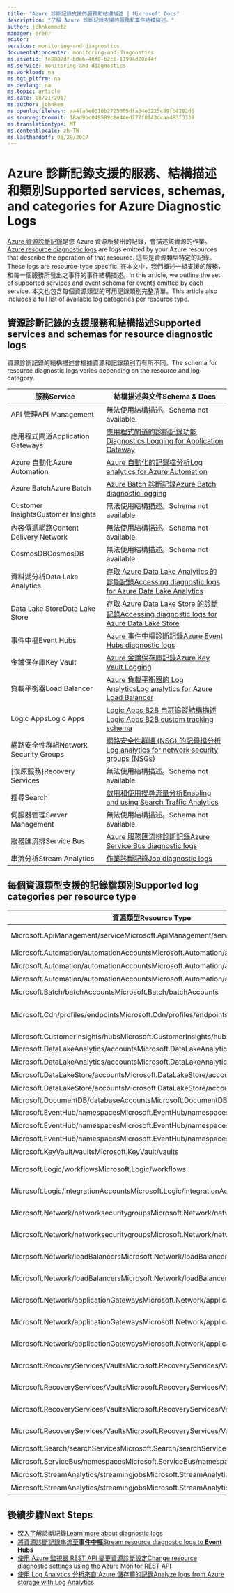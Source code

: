 ```yaml
---
title: "Azure 診斷記錄支援的服務和結構描述 | Microsoft Docs"
description: "了解 Azure 診斷記錄支援的服務和事件結構描述。"
author: johnkemnetz
manager: orenr
editor: 
services: monitoring-and-diagnostics
documentationcenter: monitoring-and-diagnostics
ms.assetid: fe8887df-b0e6-46f8-b2c0-11994d28e44f
ms.service: monitoring-and-diagnostics
ms.workload: na
ms.tgt_pltfrm: na
ms.devlang: na
ms.topic: article
ms.date: 08/21/2017
ms.author: johnkem
ms.openlocfilehash: aa4fa6e0310b2725005dfa34e3225c89fb4282d6
ms.sourcegitcommit: 18ad9bc049589c8e44ed277f8f43dcaa483f3339
ms.translationtype: MT
ms.contentlocale: zh-TW
ms.lasthandoff: 08/29/2017
---
```

# <a name="supported-services-schemas-and-categories-for-azure-diagnostic-logs"></a><span data-ttu-id="a5e81-103">Azure 診斷記錄支援的服務、結構描述和類別</span><span class="sxs-lookup"><span data-stu-id="a5e81-103">Supported services, schemas, and categories for Azure Diagnostic Logs</span></span>

<span data-ttu-id="a5e81-104">[Azure 資源診斷記錄](monitoring-overview-of-diagnostic-logs.md)是您 Azure 資源所發出的記錄，會描述該資源的作業。</span><span class="sxs-lookup"><span data-stu-id="a5e81-104">[Azure resource diagnostic logs](monitoring-overview-of-diagnostic-logs.md) are logs emitted by your Azure resources that describe the operation of that resource.</span></span> <span data-ttu-id="a5e81-105">這些是資源類型特定的記錄。</span><span class="sxs-lookup"><span data-stu-id="a5e81-105">These logs are resource-type specific.</span></span> <span data-ttu-id="a5e81-106">在本文中，我們概述一組支援的服務，和每一個服務所發出之事件的事件結構描述。</span><span class="sxs-lookup"><span data-stu-id="a5e81-106">In this article, we outline the set of supported services and event schema for events emitted by each service.</span></span> <span data-ttu-id="a5e81-107">本文也包含每個資源類型的可用記錄類別完整清單。</span><span class="sxs-lookup"><span data-stu-id="a5e81-107">This article also includes a full list of available log categories per resource type.</span></span>

## <a name="supported-services-and-schemas-for-resource-diagnostic-logs"></a><span data-ttu-id="a5e81-108">資源診斷記錄的支援服務和結構描述</span><span class="sxs-lookup"><span data-stu-id="a5e81-108">Supported services and schemas for resource diagnostic logs</span></span>
<span data-ttu-id="a5e81-109">資源診斷記錄的結構描述會根據資源和記錄類別而有所不同。</span><span class="sxs-lookup"><span data-stu-id="a5e81-109">The schema for resource diagnostic logs varies depending on the resource and log category.</span></span>   

| <span data-ttu-id="a5e81-110">服務</span><span class="sxs-lookup"><span data-stu-id="a5e81-110">Service</span></span> | <span data-ttu-id="a5e81-111">結構描述與文件</span><span class="sxs-lookup"><span data-stu-id="a5e81-111">Schema & Docs</span></span> |
| --- | --- |
| <span data-ttu-id="a5e81-112">API 管理</span><span class="sxs-lookup"><span data-stu-id="a5e81-112">API Management</span></span> | <span data-ttu-id="a5e81-113">無法使用結構描述。</span><span class="sxs-lookup"><span data-stu-id="a5e81-113">Schema not available.</span></span> |
| <span data-ttu-id="a5e81-114">應用程式閘道</span><span class="sxs-lookup"><span data-stu-id="a5e81-114">Application Gateways</span></span> |[<span data-ttu-id="a5e81-115">應用程式閘道的診斷記錄功能</span><span class="sxs-lookup"><span data-stu-id="a5e81-115">Diagnostics Logging for Application Gateway</span></span>](../application-gateway/application-gateway-diagnostics.md) |
| <span data-ttu-id="a5e81-116">Azure 自動化</span><span class="sxs-lookup"><span data-stu-id="a5e81-116">Azure Automation</span></span> |[<span data-ttu-id="a5e81-117">Azure 自動化的記錄檔分析</span><span class="sxs-lookup"><span data-stu-id="a5e81-117">Log analytics for Azure Automation</span></span>](../automation/automation-manage-send-joblogs-log-analytics.md) |
| <span data-ttu-id="a5e81-118">Azure Batch</span><span class="sxs-lookup"><span data-stu-id="a5e81-118">Azure Batch</span></span> |[<span data-ttu-id="a5e81-119">Azure Batch 診斷記錄</span><span class="sxs-lookup"><span data-stu-id="a5e81-119">Azure Batch diagnostic logging</span></span>](../batch/batch-diagnostics.md) |
| <span data-ttu-id="a5e81-120">Customer Insights</span><span class="sxs-lookup"><span data-stu-id="a5e81-120">Customer Insights</span></span> | <span data-ttu-id="a5e81-121">無法使用結構描述。</span><span class="sxs-lookup"><span data-stu-id="a5e81-121">Schema not available.</span></span> |
| <span data-ttu-id="a5e81-122">內容傳遞網路</span><span class="sxs-lookup"><span data-stu-id="a5e81-122">Content Delivery Network</span></span> | <span data-ttu-id="a5e81-123">無法使用結構描述。</span><span class="sxs-lookup"><span data-stu-id="a5e81-123">Schema not available.</span></span> |
| <span data-ttu-id="a5e81-124">CosmosDB</span><span class="sxs-lookup"><span data-stu-id="a5e81-124">CosmosDB</span></span> | <span data-ttu-id="a5e81-125">無法使用結構描述。</span><span class="sxs-lookup"><span data-stu-id="a5e81-125">Schema not available.</span></span> |
| <span data-ttu-id="a5e81-126">資料湖分析</span><span class="sxs-lookup"><span data-stu-id="a5e81-126">Data Lake Analytics</span></span> |[<span data-ttu-id="a5e81-127">存取 Azure Data Lake Analytics 的診斷記錄</span><span class="sxs-lookup"><span data-stu-id="a5e81-127">Accessing diagnostic logs for Azure Data Lake Analytics</span></span>](../data-lake-analytics/data-lake-analytics-diagnostic-logs.md) |
| <span data-ttu-id="a5e81-128">Data Lake Store</span><span class="sxs-lookup"><span data-stu-id="a5e81-128">Data Lake Store</span></span> |[<span data-ttu-id="a5e81-129">存取 Azure Data Lake Store 的診斷記錄</span><span class="sxs-lookup"><span data-stu-id="a5e81-129">Accessing diagnostic logs for Azure Data Lake Store</span></span>](../data-lake-store/data-lake-store-diagnostic-logs.md) |
| <span data-ttu-id="a5e81-130">事件中樞</span><span class="sxs-lookup"><span data-stu-id="a5e81-130">Event Hubs</span></span> |[<span data-ttu-id="a5e81-131">Azure 事件中樞診斷記錄</span><span class="sxs-lookup"><span data-stu-id="a5e81-131">Azure Event Hubs diagnostic logs</span></span>](../event-hubs/event-hubs-diagnostic-logs.md) |
| <span data-ttu-id="a5e81-132">金鑰保存庫</span><span class="sxs-lookup"><span data-stu-id="a5e81-132">Key Vault</span></span> |[<span data-ttu-id="a5e81-133">Azure 金鑰保存庫記錄</span><span class="sxs-lookup"><span data-stu-id="a5e81-133">Azure Key Vault Logging</span></span>](../key-vault/key-vault-logging.md) |
| <span data-ttu-id="a5e81-134">負載平衡器</span><span class="sxs-lookup"><span data-stu-id="a5e81-134">Load Balancer</span></span> |[<span data-ttu-id="a5e81-135">Azure 負載平衡器的 Log Analytics</span><span class="sxs-lookup"><span data-stu-id="a5e81-135">Log analytics for Azure Load Balancer</span></span>](../load-balancer/load-balancer-monitor-log.md) |
| <span data-ttu-id="a5e81-136">Logic Apps</span><span class="sxs-lookup"><span data-stu-id="a5e81-136">Logic Apps</span></span> |[<span data-ttu-id="a5e81-137">Logic Apps B2B 自訂追蹤結構描述</span><span class="sxs-lookup"><span data-stu-id="a5e81-137">Logic Apps B2B custom tracking schema</span></span>](../logic-apps/logic-apps-track-integration-account-custom-tracking-schema.md) |
| <span data-ttu-id="a5e81-138">網路安全性群組</span><span class="sxs-lookup"><span data-stu-id="a5e81-138">Network Security Groups</span></span> |[<span data-ttu-id="a5e81-139">網路安全性群組 (NSG) 的記錄檔分析</span><span class="sxs-lookup"><span data-stu-id="a5e81-139">Log analytics for network security groups (NSGs)</span></span>](../virtual-network/virtual-network-nsg-manage-log.md) |
| <span data-ttu-id="a5e81-140">[復原服務]</span><span class="sxs-lookup"><span data-stu-id="a5e81-140">Recovery Services</span></span> | <span data-ttu-id="a5e81-141">無法使用結構描述。</span><span class="sxs-lookup"><span data-stu-id="a5e81-141">Schema not available.</span></span>|
| <span data-ttu-id="a5e81-142">搜尋</span><span class="sxs-lookup"><span data-stu-id="a5e81-142">Search</span></span> |[<span data-ttu-id="a5e81-143">啟用和使用搜尋流量分析</span><span class="sxs-lookup"><span data-stu-id="a5e81-143">Enabling and using Search Traffic Analytics</span></span>](../search/search-traffic-analytics.md) |
| <span data-ttu-id="a5e81-144">伺服器管理</span><span class="sxs-lookup"><span data-stu-id="a5e81-144">Server Management</span></span> | <span data-ttu-id="a5e81-145">無法使用結構描述。</span><span class="sxs-lookup"><span data-stu-id="a5e81-145">Schema not available.</span></span> |
| <span data-ttu-id="a5e81-146">服務匯流排</span><span class="sxs-lookup"><span data-stu-id="a5e81-146">Service Bus</span></span> |[<span data-ttu-id="a5e81-147">Azure 服務匯流排診斷記錄</span><span class="sxs-lookup"><span data-stu-id="a5e81-147">Azure Service Bus diagnostic logs</span></span>](../service-bus-messaging/service-bus-diagnostic-logs.md) |
| <span data-ttu-id="a5e81-148">串流分析</span><span class="sxs-lookup"><span data-stu-id="a5e81-148">Stream Analytics</span></span> |[<span data-ttu-id="a5e81-149">作業診斷記錄</span><span class="sxs-lookup"><span data-stu-id="a5e81-149">Job diagnostic logs</span></span>](../stream-analytics/stream-analytics-job-diagnostic-logs.md) |

## <a name="supported-log-categories-per-resource-type"></a><span data-ttu-id="a5e81-150">每個資源類型支援的記錄檔類別</span><span class="sxs-lookup"><span data-stu-id="a5e81-150">Supported log categories per resource type</span></span>
|<span data-ttu-id="a5e81-151">資源類型</span><span class="sxs-lookup"><span data-stu-id="a5e81-151">Resource Type</span></span>|<span data-ttu-id="a5e81-152">類別</span><span class="sxs-lookup"><span data-stu-id="a5e81-152">Category</span></span>|<span data-ttu-id="a5e81-153">類別顯示名稱</span><span class="sxs-lookup"><span data-stu-id="a5e81-153">Category Display Name</span></span>|
|---|---|---|
|<span data-ttu-id="a5e81-154">Microsoft.ApiManagement/service</span><span class="sxs-lookup"><span data-stu-id="a5e81-154">Microsoft.ApiManagement/service</span></span>|<span data-ttu-id="a5e81-155">GatewayLogs</span><span class="sxs-lookup"><span data-stu-id="a5e81-155">GatewayLogs</span></span>|<span data-ttu-id="a5e81-156">ApiManagement 閘道的相關記錄檔</span><span class="sxs-lookup"><span data-stu-id="a5e81-156">Logs related to ApiManagement Gateway</span></span>|
|<span data-ttu-id="a5e81-157">Microsoft.Automation/automationAccounts</span><span class="sxs-lookup"><span data-stu-id="a5e81-157">Microsoft.Automation/automationAccounts</span></span>|<span data-ttu-id="a5e81-158">JobLogs</span><span class="sxs-lookup"><span data-stu-id="a5e81-158">JobLogs</span></span>|<span data-ttu-id="a5e81-159">作業記錄檔</span><span class="sxs-lookup"><span data-stu-id="a5e81-159">Job Logs</span></span>|
|<span data-ttu-id="a5e81-160">Microsoft.Automation/automationAccounts</span><span class="sxs-lookup"><span data-stu-id="a5e81-160">Microsoft.Automation/automationAccounts</span></span>|<span data-ttu-id="a5e81-161">JobStreams</span><span class="sxs-lookup"><span data-stu-id="a5e81-161">JobStreams</span></span>|<span data-ttu-id="a5e81-162">作業串流</span><span class="sxs-lookup"><span data-stu-id="a5e81-162">Job Streams</span></span>|
|<span data-ttu-id="a5e81-163">Microsoft.Automation/automationAccounts</span><span class="sxs-lookup"><span data-stu-id="a5e81-163">Microsoft.Automation/automationAccounts</span></span>|<span data-ttu-id="a5e81-164">DscNodeStatus</span><span class="sxs-lookup"><span data-stu-id="a5e81-164">DscNodeStatus</span></span>|<span data-ttu-id="a5e81-165">Dsc 節點狀態</span><span class="sxs-lookup"><span data-stu-id="a5e81-165">Dsc Node Status</span></span>|
|<span data-ttu-id="a5e81-166">Microsoft.Batch/batchAccounts</span><span class="sxs-lookup"><span data-stu-id="a5e81-166">Microsoft.Batch/batchAccounts</span></span>|<span data-ttu-id="a5e81-167">ServiceLog</span><span class="sxs-lookup"><span data-stu-id="a5e81-167">ServiceLog</span></span>|<span data-ttu-id="a5e81-168">服務記錄檔</span><span class="sxs-lookup"><span data-stu-id="a5e81-168">Service Logs</span></span>|
|<span data-ttu-id="a5e81-169">Microsoft.Cdn/profiles/endpoints</span><span class="sxs-lookup"><span data-stu-id="a5e81-169">Microsoft.Cdn/profiles/endpoints</span></span>|<span data-ttu-id="a5e81-170">CoreAnalytics</span><span class="sxs-lookup"><span data-stu-id="a5e81-170">CoreAnalytics</span></span>|<span data-ttu-id="a5e81-171">取得端點的計量，例如頻寬、輸出等資訊。</span><span class="sxs-lookup"><span data-stu-id="a5e81-171">Gets the metrics of the endpoint, e.g., bandwidth, egress, etc.</span></span>|
|<span data-ttu-id="a5e81-172">Microsoft.CustomerInsights/hubs</span><span class="sxs-lookup"><span data-stu-id="a5e81-172">Microsoft.CustomerInsights/hubs</span></span>|<span data-ttu-id="a5e81-173">AuditEvents</span><span class="sxs-lookup"><span data-stu-id="a5e81-173">AuditEvents</span></span>|<span data-ttu-id="a5e81-174">AuditEvents</span><span class="sxs-lookup"><span data-stu-id="a5e81-174">AuditEvents</span></span>|
|<span data-ttu-id="a5e81-175">Microsoft.DataLakeAnalytics/accounts</span><span class="sxs-lookup"><span data-stu-id="a5e81-175">Microsoft.DataLakeAnalytics/accounts</span></span>|<span data-ttu-id="a5e81-176">稽核</span><span class="sxs-lookup"><span data-stu-id="a5e81-176">Audit</span></span>|<span data-ttu-id="a5e81-177">稽核記錄檔</span><span class="sxs-lookup"><span data-stu-id="a5e81-177">Audit Logs</span></span>|
|<span data-ttu-id="a5e81-178">Microsoft.DataLakeAnalytics/accounts</span><span class="sxs-lookup"><span data-stu-id="a5e81-178">Microsoft.DataLakeAnalytics/accounts</span></span>|<span data-ttu-id="a5e81-179">要求</span><span class="sxs-lookup"><span data-stu-id="a5e81-179">Requests</span></span>|<span data-ttu-id="a5e81-180">要求記錄檔</span><span class="sxs-lookup"><span data-stu-id="a5e81-180">Request Logs</span></span>|
|<span data-ttu-id="a5e81-181">Microsoft.DataLakeStore/accounts</span><span class="sxs-lookup"><span data-stu-id="a5e81-181">Microsoft.DataLakeStore/accounts</span></span>|<span data-ttu-id="a5e81-182">稽核</span><span class="sxs-lookup"><span data-stu-id="a5e81-182">Audit</span></span>|<span data-ttu-id="a5e81-183">稽核記錄檔</span><span class="sxs-lookup"><span data-stu-id="a5e81-183">Audit Logs</span></span>|
|<span data-ttu-id="a5e81-184">Microsoft.DataLakeStore/accounts</span><span class="sxs-lookup"><span data-stu-id="a5e81-184">Microsoft.DataLakeStore/accounts</span></span>|<span data-ttu-id="a5e81-185">要求</span><span class="sxs-lookup"><span data-stu-id="a5e81-185">Requests</span></span>|<span data-ttu-id="a5e81-186">要求記錄檔</span><span class="sxs-lookup"><span data-stu-id="a5e81-186">Request Logs</span></span>|
|<span data-ttu-id="a5e81-187">Microsoft.DocumentDB/databaseAccounts</span><span class="sxs-lookup"><span data-stu-id="a5e81-187">Microsoft.DocumentDB/databaseAccounts</span></span>|<span data-ttu-id="a5e81-188">DataPlaneRequests</span><span class="sxs-lookup"><span data-stu-id="a5e81-188">DataPlaneRequests</span></span>|<span data-ttu-id="a5e81-189">DataPlaneRequests</span><span class="sxs-lookup"><span data-stu-id="a5e81-189">DataPlaneRequests</span></span>|
|<span data-ttu-id="a5e81-190">Microsoft.EventHub/namespaces</span><span class="sxs-lookup"><span data-stu-id="a5e81-190">Microsoft.EventHub/namespaces</span></span>|<span data-ttu-id="a5e81-191">ArchiveLogs</span><span class="sxs-lookup"><span data-stu-id="a5e81-191">ArchiveLogs</span></span>|<span data-ttu-id="a5e81-192">封存記錄檔</span><span class="sxs-lookup"><span data-stu-id="a5e81-192">Archive Logs</span></span>|
|<span data-ttu-id="a5e81-193">Microsoft.EventHub/namespaces</span><span class="sxs-lookup"><span data-stu-id="a5e81-193">Microsoft.EventHub/namespaces</span></span>|<span data-ttu-id="a5e81-194">OperationalLogs</span><span class="sxs-lookup"><span data-stu-id="a5e81-194">OperationalLogs</span></span>|<span data-ttu-id="a5e81-195">作業記錄</span><span class="sxs-lookup"><span data-stu-id="a5e81-195">Operational Logs</span></span>|
|<span data-ttu-id="a5e81-196">Microsoft.EventHub/namespaces</span><span class="sxs-lookup"><span data-stu-id="a5e81-196">Microsoft.EventHub/namespaces</span></span>|<span data-ttu-id="a5e81-197">AutoScaleLogs</span><span class="sxs-lookup"><span data-stu-id="a5e81-197">AutoScaleLogs</span></span>|<span data-ttu-id="a5e81-198">自動調整規模記錄檔</span><span class="sxs-lookup"><span data-stu-id="a5e81-198">Auto Scale Logs</span></span>|
|<span data-ttu-id="a5e81-199">Microsoft.KeyVault/vaults</span><span class="sxs-lookup"><span data-stu-id="a5e81-199">Microsoft.KeyVault/vaults</span></span>|<span data-ttu-id="a5e81-200">AuditEvent</span><span class="sxs-lookup"><span data-stu-id="a5e81-200">AuditEvent</span></span>|<span data-ttu-id="a5e81-201">稽核記錄檔</span><span class="sxs-lookup"><span data-stu-id="a5e81-201">Audit Logs</span></span>|
|<span data-ttu-id="a5e81-202">Microsoft.Logic/workflows</span><span class="sxs-lookup"><span data-stu-id="a5e81-202">Microsoft.Logic/workflows</span></span>|<span data-ttu-id="a5e81-203">WorkflowRuntime</span><span class="sxs-lookup"><span data-stu-id="a5e81-203">WorkflowRuntime</span></span>|<span data-ttu-id="a5e81-204">工作流程執行階段診斷事件</span><span class="sxs-lookup"><span data-stu-id="a5e81-204">Workflow runtime diagnostic events</span></span>|
|<span data-ttu-id="a5e81-205">Microsoft.Logic/integrationAccounts</span><span class="sxs-lookup"><span data-stu-id="a5e81-205">Microsoft.Logic/integrationAccounts</span></span>|<span data-ttu-id="a5e81-206">IntegrationAccountTrackingEvents</span><span class="sxs-lookup"><span data-stu-id="a5e81-206">IntegrationAccountTrackingEvents</span></span>|<span data-ttu-id="a5e81-207">整合帳戶追蹤事件</span><span class="sxs-lookup"><span data-stu-id="a5e81-207">Integration Account track events</span></span>|
|<span data-ttu-id="a5e81-208">Microsoft.Network/networksecuritygroups</span><span class="sxs-lookup"><span data-stu-id="a5e81-208">Microsoft.Network/networksecuritygroups</span></span>|<span data-ttu-id="a5e81-209">NetworkSecurityGroupEvent</span><span class="sxs-lookup"><span data-stu-id="a5e81-209">NetworkSecurityGroupEvent</span></span>|<span data-ttu-id="a5e81-210">網路安全性群組事件</span><span class="sxs-lookup"><span data-stu-id="a5e81-210">Network Security Group Event</span></span>|
|<span data-ttu-id="a5e81-211">Microsoft.Network/networksecuritygroups</span><span class="sxs-lookup"><span data-stu-id="a5e81-211">Microsoft.Network/networksecuritygroups</span></span>|<span data-ttu-id="a5e81-212">NetworkSecurityGroupRuleCounter</span><span class="sxs-lookup"><span data-stu-id="a5e81-212">NetworkSecurityGroupRuleCounter</span></span>|<span data-ttu-id="a5e81-213">網路安全性群組規則計數器</span><span class="sxs-lookup"><span data-stu-id="a5e81-213">Network Security Group Rule Counter</span></span>|
|<span data-ttu-id="a5e81-214">Microsoft.Network/loadBalancers</span><span class="sxs-lookup"><span data-stu-id="a5e81-214">Microsoft.Network/loadBalancers</span></span>|<span data-ttu-id="a5e81-215">LoadBalancerAlertEvent</span><span class="sxs-lookup"><span data-stu-id="a5e81-215">LoadBalancerAlertEvent</span></span>|<span data-ttu-id="a5e81-216">負載平衡器警示事件</span><span class="sxs-lookup"><span data-stu-id="a5e81-216">Load Balancer Alert Events</span></span>|
|<span data-ttu-id="a5e81-217">Microsoft.Network/loadBalancers</span><span class="sxs-lookup"><span data-stu-id="a5e81-217">Microsoft.Network/loadBalancers</span></span>|<span data-ttu-id="a5e81-218">LoadBalancerProbeHealthStatus</span><span class="sxs-lookup"><span data-stu-id="a5e81-218">LoadBalancerProbeHealthStatus</span></span>|<span data-ttu-id="a5e81-219">負載平衡器探查健全狀況狀態</span><span class="sxs-lookup"><span data-stu-id="a5e81-219">Load Balancer Probe Health Status</span></span>|
|<span data-ttu-id="a5e81-220">Microsoft.Network/applicationGateways</span><span class="sxs-lookup"><span data-stu-id="a5e81-220">Microsoft.Network/applicationGateways</span></span>|<span data-ttu-id="a5e81-221">ApplicationGatewayAccessLog</span><span class="sxs-lookup"><span data-stu-id="a5e81-221">ApplicationGatewayAccessLog</span></span>|<span data-ttu-id="a5e81-222">應用程式閘道存取記錄檔</span><span class="sxs-lookup"><span data-stu-id="a5e81-222">Application Gateway Access Log</span></span>|
|<span data-ttu-id="a5e81-223">Microsoft.Network/applicationGateways</span><span class="sxs-lookup"><span data-stu-id="a5e81-223">Microsoft.Network/applicationGateways</span></span>|<span data-ttu-id="a5e81-224">ApplicationGatewayPerformanceLog</span><span class="sxs-lookup"><span data-stu-id="a5e81-224">ApplicationGatewayPerformanceLog</span></span>|<span data-ttu-id="a5e81-225">應用程式閘道效能記錄檔</span><span class="sxs-lookup"><span data-stu-id="a5e81-225">Application Gateway Performance Log</span></span>|
|<span data-ttu-id="a5e81-226">Microsoft.Network/applicationGateways</span><span class="sxs-lookup"><span data-stu-id="a5e81-226">Microsoft.Network/applicationGateways</span></span>|<span data-ttu-id="a5e81-227">ApplicationGatewayFirewallLog</span><span class="sxs-lookup"><span data-stu-id="a5e81-227">ApplicationGatewayFirewallLog</span></span>|<span data-ttu-id="a5e81-228">應用程式閘道防火牆記錄檔</span><span class="sxs-lookup"><span data-stu-id="a5e81-228">Application Gateway Firewall Log</span></span>|
|<span data-ttu-id="a5e81-229">Microsoft.RecoveryServices/Vaults</span><span class="sxs-lookup"><span data-stu-id="a5e81-229">Microsoft.RecoveryServices/Vaults</span></span>|<span data-ttu-id="a5e81-230">AzureBackupReport</span><span class="sxs-lookup"><span data-stu-id="a5e81-230">AzureBackupReport</span></span>|<span data-ttu-id="a5e81-231">Azure 備份報表資料</span><span class="sxs-lookup"><span data-stu-id="a5e81-231">Azure Backup Reporting Data</span></span>|
|<span data-ttu-id="a5e81-232">Microsoft.RecoveryServices/Vaults</span><span class="sxs-lookup"><span data-stu-id="a5e81-232">Microsoft.RecoveryServices/Vaults</span></span>|<span data-ttu-id="a5e81-233">AzureSiteRecoveryJobs</span><span class="sxs-lookup"><span data-stu-id="a5e81-233">AzureSiteRecoveryJobs</span></span>|<span data-ttu-id="a5e81-234">Azure Site Recovery 作業</span><span class="sxs-lookup"><span data-stu-id="a5e81-234">Azure Site Recovery Jobs</span></span>|
|<span data-ttu-id="a5e81-235">Microsoft.RecoveryServices/Vaults</span><span class="sxs-lookup"><span data-stu-id="a5e81-235">Microsoft.RecoveryServices/Vaults</span></span>|<span data-ttu-id="a5e81-236">AzureSiteRecoveryEvents</span><span class="sxs-lookup"><span data-stu-id="a5e81-236">AzureSiteRecoveryEvents</span></span>|<span data-ttu-id="a5e81-237">Azure Site Recovery 事件</span><span class="sxs-lookup"><span data-stu-id="a5e81-237">Azure Site Recovery Events</span></span>|
|<span data-ttu-id="a5e81-238">Microsoft.RecoveryServices/Vaults</span><span class="sxs-lookup"><span data-stu-id="a5e81-238">Microsoft.RecoveryServices/Vaults</span></span>|<span data-ttu-id="a5e81-239">AzureSiteRecoveryReplicatedItems</span><span class="sxs-lookup"><span data-stu-id="a5e81-239">AzureSiteRecoveryReplicatedItems</span></span>|<span data-ttu-id="a5e81-240">Azure Site Recovery 複寫項目</span><span class="sxs-lookup"><span data-stu-id="a5e81-240">Azure Site Recovery Replicated Items</span></span>|
|<span data-ttu-id="a5e81-241">Microsoft.Search/searchServices</span><span class="sxs-lookup"><span data-stu-id="a5e81-241">Microsoft.Search/searchServices</span></span>|<span data-ttu-id="a5e81-242">OperationLogs</span><span class="sxs-lookup"><span data-stu-id="a5e81-242">OperationLogs</span></span>|<span data-ttu-id="a5e81-243">作業記錄</span><span class="sxs-lookup"><span data-stu-id="a5e81-243">Operation Logs</span></span>|
|<span data-ttu-id="a5e81-244">Microsoft.ServiceBus/namespaces</span><span class="sxs-lookup"><span data-stu-id="a5e81-244">Microsoft.ServiceBus/namespaces</span></span>|<span data-ttu-id="a5e81-245">OperationalLogs</span><span class="sxs-lookup"><span data-stu-id="a5e81-245">OperationalLogs</span></span>|<span data-ttu-id="a5e81-246">作業記錄</span><span class="sxs-lookup"><span data-stu-id="a5e81-246">Operational Logs</span></span>|
|<span data-ttu-id="a5e81-247">Microsoft.StreamAnalytics/streamingjobs</span><span class="sxs-lookup"><span data-stu-id="a5e81-247">Microsoft.StreamAnalytics/streamingjobs</span></span>|<span data-ttu-id="a5e81-248">執行</span><span class="sxs-lookup"><span data-stu-id="a5e81-248">Execution</span></span>|<span data-ttu-id="a5e81-249">執行</span><span class="sxs-lookup"><span data-stu-id="a5e81-249">Execution</span></span>|
|<span data-ttu-id="a5e81-250">Microsoft.StreamAnalytics/streamingjobs</span><span class="sxs-lookup"><span data-stu-id="a5e81-250">Microsoft.StreamAnalytics/streamingjobs</span></span>|<span data-ttu-id="a5e81-251">編寫</span><span class="sxs-lookup"><span data-stu-id="a5e81-251">Authoring</span></span>|<span data-ttu-id="a5e81-252">編寫</span><span class="sxs-lookup"><span data-stu-id="a5e81-252">Authoring</span></span>|

## <a name="next-steps"></a><span data-ttu-id="a5e81-253">後續步驟</span><span class="sxs-lookup"><span data-stu-id="a5e81-253">Next Steps</span></span>

* [<span data-ttu-id="a5e81-254">深入了解診斷記錄</span><span class="sxs-lookup"><span data-stu-id="a5e81-254">Learn more about diagnostic logs</span></span>](monitoring-overview-of-diagnostic-logs.md)
* [<span data-ttu-id="a5e81-255">將資源診斷記錄串流至**事件中樞**</span><span class="sxs-lookup"><span data-stu-id="a5e81-255">Stream resource diagnostic logs to **Event Hubs**</span></span>](monitoring-stream-diagnostic-logs-to-event-hubs.md)
* [<span data-ttu-id="a5e81-256">使用 Azure 監視器 REST API 變更資源診斷設定</span><span class="sxs-lookup"><span data-stu-id="a5e81-256">Change resource diagnostic settings using the Azure Monitor REST API</span></span>](https://msdn.microsoft.com/library/azure/dn931931.aspx)
* [<span data-ttu-id="a5e81-257">使用 Log Analytics 分析來自 Azure 儲存體的記錄</span><span class="sxs-lookup"><span data-stu-id="a5e81-257">Analyze logs from Azure storage with Log Analytics</span></span>](../log-analytics/log-analytics-azure-storage.md)
